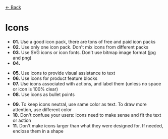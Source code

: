 [&larr; Back](./README.md)

# Icons

- **01.** Use a good icon pack, there are tons of free and paid icon packs
- **02.** Use only one icon pack. Don't mix icons from different packs
- **03.** Use SVG icons or icon fonts. Don't use bitmap image format (jpg and png)
- **04.**

<div></div>

- **05.** Use icons to provide visual assistance to text
- **06.** Use icons for product feature blocks
- **07.** Use icons associated with actions, and label them (unless no space or icon is 100% clear)
- **08.** Use icons as bullet points

<div></div>

- **09.** To keep icons neutral, use same color as text. To draw more attention, use different color
- **10.** Don't confuse your users: icons need to make sense and fit the text or action
- **11.** Don't make icons larger than what they were designed for. If needed, enclose them in a shape

<br>
